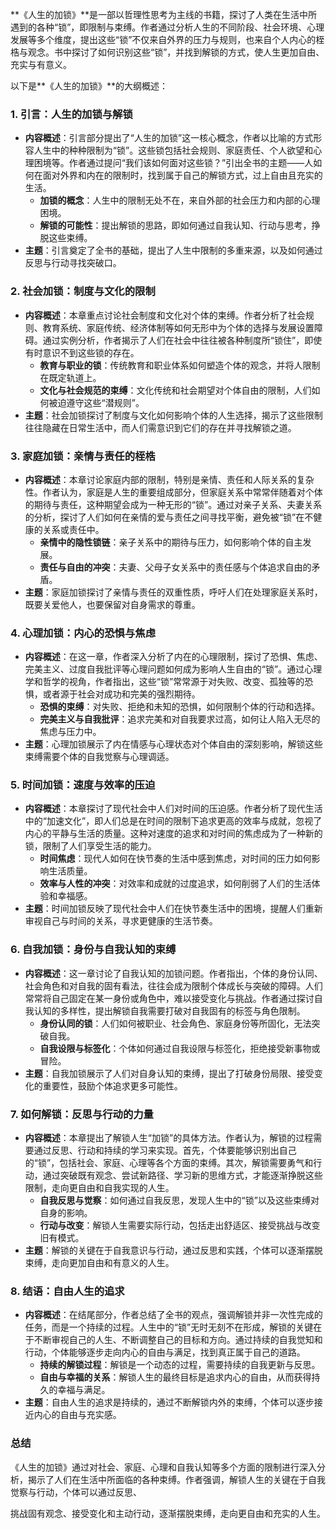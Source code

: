 **《人生的加锁》**是一部以哲理性思考为主线的书籍，探讨了人类在生活中所遇到的各种“锁”，即限制与束缚。作者通过分析人生的不同阶段、社会环境、心理发展等多个维度，提出这些“锁”不仅来自外界的压力与规则，也来自个人内心的桎梏与观念。书中探讨了如何识别这些“锁”，并找到解锁的方式，使人生更加自由、充实与有意义。

以下是**《人生的加锁》**的大纲概述：

### 1. **引言：人生的加锁与解锁**
- **内容概述**：引言部分提出了“人生的加锁”这一核心概念，作者以比喻的方式形容人生中的种种限制为“锁”。这些锁包括社会规则、家庭责任、个人欲望和心理困境等。作者通过提问“我们该如何面对这些锁？”引出全书的主题——人如何在面对外界和内在的限制时，找到属于自己的解锁方式，过上自由且充实的生活。
  - **加锁的概念**：人生中的限制无处不在，来自外部的社会压力和内部的心理困境。
  - **解锁的可能性**：提出解锁的思路，即如何通过自我认知、行动与思考，挣脱这些束缚。
- **主题**：引言奠定了全书的基础，提出了人生中限制的多重来源，以及如何通过反思与行动寻找突破口。

### 2. **社会加锁：制度与文化的限制**
- **内容概述**：本章重点讨论社会制度和文化对个体的束缚。作者分析了社会规则、教育系统、家庭传统、经济体制等如何无形中为个体的选择与发展设置障碍。通过实例分析，作者揭示了人们在社会中往往被各种制度所“锁住”，即使有时意识不到这些锁的存在。
  - **教育与职业的锁**：传统教育和职业体系如何塑造个体的观念，并将人限制在既定轨道上。
  - **文化与社会规范的束缚**：文化传统和社会期望对个体自由的限制，人们如何被迫遵守这些“潜规则”。
- **主题**：社会加锁探讨了制度与文化如何影响个体的人生选择，揭示了这些限制往往隐藏在日常生活中，而人们需意识到它们的存在并寻找解锁之道。

### 3. **家庭加锁：亲情与责任的桎梏**
- **内容概述**：本章讨论家庭内部的限制，特别是亲情、责任和人际关系的复杂性。作者认为，家庭是人生的重要组成部分，但家庭关系中常常伴随着对个体的期待与责任，这种期望会成为一种无形的“锁”。通过对亲子关系、夫妻关系的分析，探讨了人们如何在亲情的爱与责任之间寻找平衡，避免被“锁”在不健康的关系或责任中。
  - **亲情中的隐性锁链**：亲子关系中的期待与压力，如何影响个体的自主发展。
  - **责任与自由的冲突**：夫妻、父母子女关系中的责任感与个体追求自由的矛盾。
- **主题**：家庭加锁探讨了亲情与责任的双重性质，呼吁人们在处理家庭关系时，既要关爱他人，也要保留对自身需求的尊重。

### 4. **心理加锁：内心的恐惧与焦虑**
- **内容概述**：在这一章，作者深入分析了内在的心理限制，探讨了恐惧、焦虑、完美主义、过度自我批评等心理问题如何成为影响人生自由的“锁”。通过心理学和哲学的视角，作者指出，这些“锁”常常源于对失败、改变、孤独等的恐惧，或者源于社会对成功和完美的强烈期待。
  - **恐惧的束缚**：对失败、拒绝和未知的恐惧，如何限制个体的行动和选择。
  - **完美主义与自我批评**：追求完美和对自我要求过高，如何让人陷入无尽的焦虑与压力中。
- **主题**：心理加锁展示了内在情感与心理状态对个体自由的深刻影响，解锁这些束缚需要个体的自我觉察与心理调适。

### 5. **时间加锁：速度与效率的压迫**
- **内容概述**：本章探讨了现代社会中人们对时间的压迫感。作者分析了现代生活中的“加速文化”，即人们总是在时间的限制下追求更高的效率与成就，忽视了内心的平静与生活的质量。这种对速度的追求和对时间的焦虑成为了一种新的锁，限制了人们享受生活的能力。
  - **时间焦虑**：现代人如何在快节奏的生活中感到焦虑，对时间的压力如何影响生活质量。
  - **效率与人性的冲突**：对效率和成就的过度追求，如何削弱了人们的生活体验和幸福感。
- **主题**：时间加锁反映了现代社会中人们在快节奏生活中的困境，提醒人们重新审视自己与时间的关系，寻求更健康的生活节奏。

### 6. **自我加锁：身份与自我认知的束缚**
- **内容概述**：这一章讨论了自我认知的加锁问题。作者指出，个体的身份认同、社会角色和对自我的固有看法，往往会成为限制个体成长与突破的障碍。人们常常将自己固定在某一身份或角色中，难以接受变化与挑战。作者通过探讨自我认知的多样性，提出解锁自我需要打破对自我固有的标签与角色限制。
  - **身份认同的锁**：人们如何被职业、社会角色、家庭身份等所固化，无法突破自我。
  - **自我设限与标签化**：个体如何通过自我设限与标签化，拒绝接受新事物或冒险。
- **主题**：自我加锁展示了人们对自身认知的束缚，提出了打破身份局限、接受变化的重要性，鼓励个体追求更多可能性。

### 7. **如何解锁：反思与行动的力量**
- **内容概述**：本章提出了解锁人生“加锁”的具体方法。作者认为，解锁的过程需要通过反思、行动和持续的学习来实现。首先，个体要能够识别出自己的“锁”，包括社会、家庭、心理等各个方面的束缚。其次，解锁需要勇气和行动，通过突破既有观念、尝试新路径、学习新的思维方式，才能逐渐挣脱这些限制，走向更自由和自我实现的人生。
  - **自我反思与觉察**：如何通过自我反思，发现人生中的“锁”以及这些束缚对自身的影响。
  - **行动与改变**：解锁人生需要实际行动，包括走出舒适区、接受挑战与改变旧有模式。
- **主题**：解锁的关键在于自我意识与行动，通过反思和实践，个体可以逐渐摆脱束缚，走向更加自由和有意义的人生。

### 8. **结语：自由人生的追求**
- **内容概述**：在结尾部分，作者总结了全书的观点，强调解锁并非一次性完成的任务，而是一个持续的过程。人生中的“锁”无时无刻不在形成，解锁的关键在于不断审视自己的人生、不断调整自己的目标和方向。通过持续的自我觉知和行动，个体能够逐步走向内心的自由与满足，找到真正属于自己的道路。
  - **持续的解锁过程**：解锁是一个动态的过程，需要持续的自我更新与反思。
  - **自由与幸福的关系**：解锁人生的最终目标是追求内心的自由，从而获得持久的幸福与满足。
- **主题**：自由人生的追求是持续的，通过不断解锁内外的束缚，个体可以逐步接近内心的自由与充实感。

### **总结**
《人生的加锁》通过对社会、家庭、心理和自我认知等多个方面的限制进行深入分析，揭示了人们在生活中所面临的各种束缚。作者强调，解锁人生的关键在于自我觉察与行动，个体可以通过反思、

挑战固有观念、接受变化和主动行动，逐渐摆脱束缚，走向更自由和充实的人生。